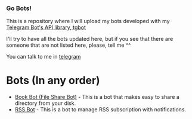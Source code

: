 ### Go Bots! ###

This is a repository where I will upload my bots developed with my [Telegram Bot's API library, tgbot](https://www.github.com/rockneurotiko/go-tgbot)

I'll try to have all the bots updated here, but if you see that there are someone that are not listed here, please, tell me ^^

You can talk to me in [telegram](https://telegram.me/rockneurotiko)

# Bots (In any order)

- [Book Bot (File Share Bot)](https://github.com/rockneurotiko/go-bots/tree/master/bookbot) - This is a bot that makes easy to share a directory from your disk.
- [RSS Bot](https://github.com/rockneurotiko/go-bots/tree/master/rssbot) -  This is a bot to manage RSS subscription with notifications.
